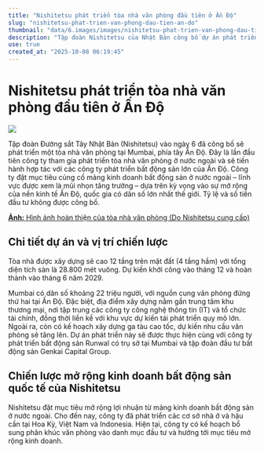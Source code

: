 ```yaml
---
title: "Nishitetsu phát triển tòa nhà văn phòng đầu tiên ở Ấn Độ"
slug: "nishitetsu-phat-trien-van-phong-dau-tien-an-do"
thumbnail: "data/6.images/images/nishitetsu-phat-trien-van-phong-dau-tien-an-do.webp"
description: "Tập đoàn Nishitetsu của Nhật Bản công bố dự án phát triển tòa nhà văn phòng đầu tiên ở nước ngoài tại Mumbai, Ấn Độ, hợp tác với các đối tác lớn, nhằm tận dụng tiềm năng tăng trưởng kinh tế."
use: true
created_at: "2025-10-08 06:19:45"
---
```


# Nishitetsu phát triển tòa nhà văn phòng đầu tiên ở Ấn Độ

![](/images/20251007-00010009-yomseibu-000-1-view.webp)

Tập đoàn Đường sắt Tây Nhật Bản (Nishitetsu) vào ngày 6 đã công bố sẽ phát triển một tòa nhà văn phòng tại Mumbai, phía tây Ấn Độ. Đây là lần đầu tiên công ty tham gia phát triển tòa nhà văn phòng ở nước ngoài và sẽ tiến hành hợp tác với các công ty phát triển bất động sản lớn của Ấn Độ. Công ty đặt mục tiêu củng cố mảng kinh doanh bất động sản ở nước ngoài – lĩnh vực được xem là mũi nhọn tăng trưởng – dựa trên kỳ vọng vào sự mở rộng của nền kinh tế Ấn Độ, quốc gia có dân số lớn nhất thế giới. Tỷ lệ và số tiền đầu tư không được công bố.

[**Ảnh:** Hình ảnh hoàn thiện của tòa nhà văn phòng (Do Nishitetsu cung cấp)](https://www.yomiuri.co.jp/pluralphoto/20251007-OYTNI50017/)

## Chi tiết dự án và vị trí chiến lược

Tòa nhà được xây dựng sẽ cao 12 tầng trên mặt đất (4 tầng hầm) với tổng diện tích sàn là 28.800 mét vuông. Dự kiến khởi công vào tháng 12 và hoàn thành vào tháng 6 năm 2029.

Mumbai có dân số khoảng 22 triệu người, với nguồn cung văn phòng đứng thứ hai tại Ấn Độ. Đặc biệt, địa điểm xây dựng nằm gần trung tâm khu thương mại, nơi tập trung các công ty công nghệ thông tin (IT) và tổ chức tài chính, đồng thời liền kề với khu vực dự kiến tái phát triển quy mô lớn. Ngoài ra, còn có kế hoạch xây dựng ga tàu cao tốc, dự kiến nhu cầu văn phòng sẽ tăng lên. Dự án phát triển này sẽ được thực hiện cùng với công ty phát triển bất động sản Runwal có trụ sở tại Mumbai và tập đoàn đầu tư bất động sản Genkai Capital Group.

## Chiến lược mở rộng kinh doanh bất động sản quốc tế của Nishitetsu

Nishitetsu đặt mục tiêu mở rộng lợi nhuận từ mảng kinh doanh bất động sản ở nước ngoài. Cho đến nay, công ty đã phát triển các cơ sở nhà ở và hậu cần tại Hoa Kỳ, Việt Nam và Indonesia. Hiện tại, công ty có kế hoạch bổ sung phân khúc văn phòng vào danh mục đầu tư và hướng tới mục tiêu mở rộng kinh doanh.